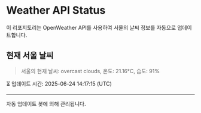 
# Weather API Status

이 리포지토리는 OpenWeather API를 사용하여 서울의 날씨 정보를 자동으로 업데이트합니다.

## 현재 서울 날씨
> 서울의 현재 날씨: overcast clouds, 온도: 21.16°C, 습도: 91%

⏳ 업데이트 시간: 2025-06-24 14:17:15 (UTC)

---
자동 업데이트 봇에 의해 관리됩니다.
